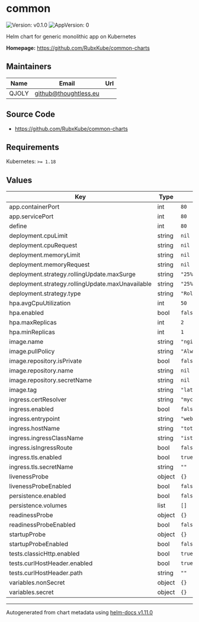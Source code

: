 # common

![Version: v0.1.0](https://img.shields.io/badge/Version-v0.1.0-informational?style=flat-square) ![AppVersion: 0](https://img.shields.io/badge/AppVersion-0-informational?style=flat-square)

Helm chart for generic monolithic app on Kubernetes

**Homepage:** <https://github.com/RubxKube/common-charts>

## Maintainers

| Name | Email | Url |
| ---- | ------ | --- |
| QJOLY | <github@thoughtless.eu> |  |

## Source Code

* <https://github.com/RubxKube/common-charts>

## Requirements

Kubernetes: `>= 1.18`

## Values

| Key | Type | Default | Description |
|-----|------|---------|-------------|
| app.containerPort | int | `80` |  |
| app.servicePort | int | `80` |  |
| define | int | `80` |  |
| deployment.cpuLimit | string | `nil` |  |
| deployment.cpuRequest | string | `nil` |  |
| deployment.memoryLimit | string | `nil` |  |
| deployment.memoryRequest | string | `nil` |  |
| deployment.strategy.rollingUpdate.maxSurge | string | `"25%"` |  |
| deployment.strategy.rollingUpdate.maxUnavailable | string | `"25%"` |  |
| deployment.strategy.type | string | `"RollingUpdate"` |  |
| hpa.avgCpuUtilization | int | `50` |  |
| hpa.enabled | bool | `false` |  |
| hpa.maxReplicas | int | `2` |  |
| hpa.minReplicas | int | `1` |  |
| image.name | string | `"nginx"` |  |
| image.pullPolicy | string | `"Always"` |  |
| image.repository.isPrivate | bool | `false` |  |
| image.repository.name | string | `nil` |  |
| image.repository.secretName | string | `nil` |  |
| image.tag | string | `"latest"` |  |
| ingress.certResolver | string | `"mycertresolver"` |  |
| ingress.enabled | bool | `false` |  |
| ingress.entrypoint | string | `"websecure"` |  |
| ingress.hostName | string | `"toto.lan"` |  |
| ingress.ingressClassName | string | `"istio"` |  |
| ingress.isIngressRoute | bool | `false` |  |
| ingress.tls.enabled | bool | `true` |  |
| ingress.tls.secretName | string | `""` |  |
| livenessProbe | object | `{}` |  |
| livenessProbeEnabled | bool | `false` |  |
| persistence.enabled | bool | `false` |  |
| persistence.volumes | list | `[]` |  |
| readinessProbe | object | `{}` |  |
| readinessProbeEnabled | bool | `false` |  |
| startupProbe | object | `{}` |  |
| startupProbeEnabled | bool | `false` |  |
| tests.classicHttp.enabled | bool | `true` |  |
| tests.curlHostHeader.enabled | bool | `true` |  |
| tests.curlHostHeader.path | string | `""` |  |
| variables.nonSecret | object | `{}` |  |
| variables.secret | object | `{}` |  |

----------------------------------------------
Autogenerated from chart metadata using [helm-docs v1.11.0](https://github.com/norwoodj/helm-docs/releases/v1.11.0)
